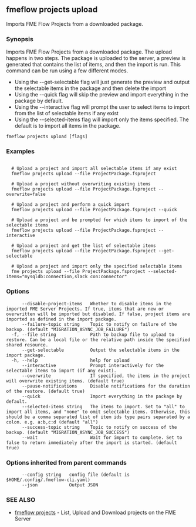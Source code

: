 ## fmeflow projects upload

Imports FME Flow Projects from a downloaded package.

### Synopsis

Imports FME Flow Projects from a downloaded package. The upload happens in two steps. The package is uploaded to the server, a preview is generated that contains the list of items, and then the import is run. This command can be run using a few different modes.
- Using the --get-selectable flag will just generate the preview and output the selectable items in the package and then delete the import
- Using the --quick flag will skip the preview and import everything in the package by default.
- Using the --interactive flag will prompt the user to select items to import from the list of selectable items if any exist
- Using the --selected-items flag will import only the items specified. The default is to import all items in the package.

```
fmeflow projects upload [flags]
```

### Examples

```

  # Upload a project and import all selectable items if any exist
  fmeflow projects upload --file ProjectPackage.fsproject

  # Upload a project without overwriting existing items
  fmeflow projects upload --file ProjectPackage.fsproject --overwrite=false
  
  # Upload a project and perform a quick import
  fmeflow projects upload --file ProjectPackage.fsproject --quick
  
  # Upload a project and be prompted for which items to import of the selectable items
  fmeflow projects upload --file ProjectPackage.fsproject --interactive 
 
  # Upload a project and get the list of selectable items
  fmeflow projects upload --file ProjectPackage.fsproject --get-selectable
  
  # Upload a project and import only the specified selectable items
  fme projects upload --file ProjectPackage.fsproject --selected-items="mysqldb:connection,slack con:connector"
```

### Options

```
      --disable-project-items   Whether to disable items in the imported FME Server Projects. If true, items that are new or overwritten will be imported but disabled. If false, project items are imported as defined in the import package.
      --failure-topic string    Topic to notify on failure of the backup. (default "MIGRATION_ASYNC_JOB_FAILURE")
  -f, --file string             Path to backup file to upload to restore. Can be a local file or the relative path inside the specified shared resource.
      --get-selectable          Output the selectable items in the import package.
  -h, --help                    help for upload
      --interactive             Prompt interactively for the selectable items to import (if any exist).
      --overwrite               If specified, the items in the project will overwrite existing items. (default true)
      --pause-notifications     Disable notifications for the duration of the restore. (default true)
      --quick                   Import everything in the package by default.
      --selected-items string   The items to import. Set to "all" to import all items, and "none" to omit selectable items. Otherwise, this should be a comma separated list of item ids type pairs separated by a colon. e.g. a:b,c:d (default "all")
      --success-topic string    Topic to notify on success of the backup. (default "MIGRATION_ASYNC_JOB_SUCCESS")
      --wait                    Wait for import to complete. Set to false to return immediately after the import is started. (default true)
```

### Options inherited from parent commands

```
      --config string   config file (default is $HOME/.config/.fmeflow-cli.yaml)
      --json            Output JSON
```

### SEE ALSO

* [fmeflow projects](fmeflow_projects.md)	 - List, Upload and Download projects on the FME Server

